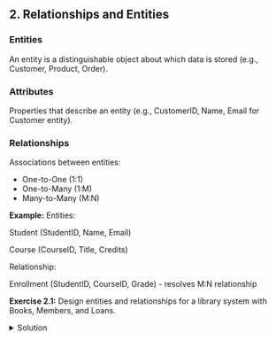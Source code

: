 ## 2. Relationships and Entities

### Entities
An entity is a distinguishable object about which data is stored (e.g., Customer, Product, Order).

### Attributes
Properties that describe an entity (e.g., CustomerID, Name, Email for Customer entity).

### Relationships
Associations between entities:
- One-to-One (1:1)
- One-to-Many (1:M)
- Many-to-Many (M:N)

**Example:**
Entities:

Student (StudentID, Name, Email)

Course (CourseID, Title, Credits)

Relationship:

Enrollment (StudentID, CourseID, Grade) - resolves M:N relationship


**Exercise 2.1:** Design entities and relationships for a library system with Books, Members, and Loans.
<details>
<summary>Solution</summary>

Entities:
- Book (ISBN, Title, Author, Year)
- Member (MemberID, Name, Email, JoinDate)
- Loan (LoanID, MemberID, ISBN, LoanDate, DueDate, ReturnDate)

Relationships:
- A Member can borrow many Books (1:M)
- A Book can be borrowed by many Members over time (M:N resolved through Loan entity)
</details>
